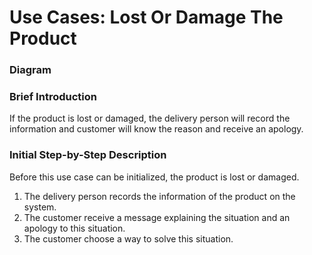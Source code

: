# Use Cases: Lost Or Damage The Product

### Diagram


### Brief Introduction
If the product is lost or damaged, the delivery person will record the information and customer will know the reason and receive an apology.


### Initial Step-by-Step Description
Before this use case can be initialized, the product is lost or damaged.

1. The delivery person records the information of the product on the system.
2. The customer receive a message explaining the situation and an apology to this situation.
3. The customer choose a way to solve this situation.